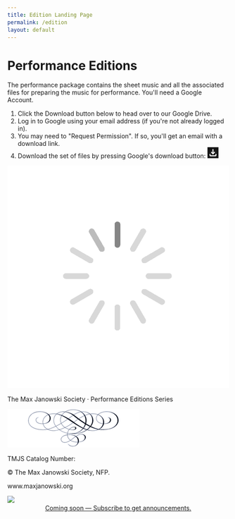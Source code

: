 ```yaml
---
title: Edition Landing Page
permalink: /edition
layout: default
---
```

<script src="https://cdnjs.cloudflare.com/ajax/libs/qrcodejs/1.0.0/qrcode.js" defer></script>

<div>
  <h1 id="h1">Performance Editions</h1>
</div>

The performance package contains the sheet music and all the associated
files for preparing the music for performance. You'll need a Google Account.

1. Click the Download button below to head over to our Google Drive.
1. Log in to Google using your email address (if you're not already logged in).
1. You may need to "Request Permission".  If so, you'll get an email with a download link.
1. Download the set of files by pressing Google's download button:
   <img class="download-button" src="/images/download-button.png"/>


<div id="edition-wrapper" class="edition-wrapper">
  <img id="spinner" class="spinner" src="/images/spinner.gif" />
  <div id="view-window" class="view-window">
    <div id="page-pair" class="page-pair">
      <div id="cover-page" class="cover-page preview-page">
        <p class="head">The Max Janowski Society · Performance Editions Series</p>
        <div>
          <p class="title"></p>
          <p class="version"></p>
        </div>
        <div>
          <p class="author"></p>
          <p class="edited"></p>
        </div>
        <p class="blurb"></p>
        <img class="page-break" src="/images/pagebreak-300x87.png" alt="pagebreak" />
        <div class="footer">
          <div class="catalog">
            <p class="catalog-number">TMJS Catalog Number: <span class='sku'></span></p>
                <p>© <span class="year"></span> The Max Janowski Society, NFP.</p>
                <p>www.maxjanowski.org</p>
          </div>
          <div class="qr-code"></div>
        </div>
      </div>
      <div id="sheet-preview" class="sheet-preview preview-page">
        <a id="preview-pdf" title="Click to preview a page of the sheet music." href="#" target="_blank">
          <img id="preview-image" src="#" />
        </a>
      </div>
    </div>
    <div id="feature-list" class="feature-list"></div>
    <center>
      <a id="folderUrl" class="button" href="/subscribe" target="_blank">
        Coming soon — Subscribe to get announcements.
      </a>
    </center>
  </div>
</div>
<script>
  window.onload = e => loadEditionPage(e);
</script>
